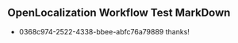 ## OpenLocalization Workflow Test MarkDown
* 0368c974-2522-4338-bbee-abfc76a79889 thanks!

<!--HONumber=Aug16_HO1-->


